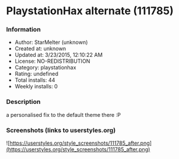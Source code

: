 # PlaystationHax alternate (111785)

### Information
- Author: StarMelter (unknown)
- Created at: unknown
- Updated at: 3/23/2015, 12:10:22 AM
- License: NO-REDISTRIBUTION
- Category: playstationhax
- Rating: undefined
- Total installs: 44
- Weekly installs: 0


### Description
a personalised fix to the default theme there :P


### Screenshots (links to userstyles.org)
![https://userstyles.org/style_screenshots/111785_after.png](https://userstyles.org/style_screenshots/111785_after.png)


